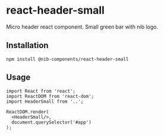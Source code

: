 # react-header-small

Micro header react component. Small green bar with nib logo.

## Installation

    npm install @nib-components/react-header-small

## Usage

    import React from 'react';
    import ReactDOM from 'react-dom';
    import HeaderSmall from '..';

    ReactDOM.render(
      <HeaderSmall/>,
      document.querySelector('#app')
    );